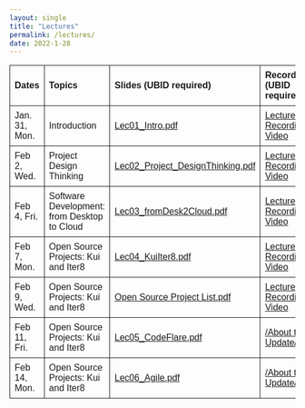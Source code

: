 ```yaml
---
layout: single
title: "Lectures"
permalink: /lectures/
date: 2022-1-28
---
```


<style>
table {
  font-family: arial, sans-serif;
  border-collapse: collapse;
  width: 100%;
  margin-left:auto;
  margin-right:auto;
}

td, th {
  border: 1px solid;
  text-align: left;
  padding: 8px;
}

</style>

<table>
  <tr>
    <th>Dates</th>
    <th>Topics</th>
    <th>Slides (UBID required)</th>
    <th>Recording (UBID required)</th>
  </tr>
  <tr>
    <td>Jan. 31, Mon.</td>
    <td>Introduction</td>
    <td><a href="https://buffalo.box.com/s/t984yrg480zbho0kx1sa7nlglhearrzt">Lec01_Intro.pdf</a></td>
    <td><a href="https://buffalo.box.com/s/v5u3v23to93m4go3obt3qpdumod0ac65">Lecture Recording Video</a></td>
  </tr>
  <tr>
    <td>Feb 2, Wed.</td>
    <td>Project Design Thinking</td>
    <td><a href="https://buffalo.box.com/s/xyj8j49hg6zkr1kp04i49x2dbf2xpkxc">Lec02_Project_DesignThinking.pdf</a></td>
    <td><a href="https://buffalo.box.com/s/cmvknej815pn3jpbop55wapk9i97u5sn">Lecture Recording Video</a></td>
  </tr>
  <tr>
    <td>Feb 4, Fri.</td>
    <td>Software Development: from Desktop to Cloud</td>
    <td><a href="https://buffalo.box.com/s/s57dy8ymlosd9v4cxmbly88rp0i1bwqk">Lec03_fromDesk2Cloud.pdf</a></td>
    <td><a href="https://buffalo.box.com/s/1e85mh96m5069yu4zafzmpwu4wc12pej">Lecture Recording Video</a></td>
  </tr>
  <tr>
    <td>Feb 7, Mon.</td>
    <td>Open Source Projects: Kui and Iter8</td>
    <td><a href="https://buffalo.box.com/s/fnqwimr8dr2btyh4gm0b9bxqggvixrbh">Lec04_KuiIter8.pdf</a></td>
    <td><a href="https://buffalo.box.com/s/ql6j1i0et5wfkoccxn7eeszmm7k0zqgx">Lecture Recording Video</a></td>
  </tr>
  <tr>
    <td>Feb 9, Wed.</td>
    <td>Open Source Projects: Kui and Iter8</td>
    <td><a href="https://buffalo.box.com/s/s72uccymhy59fem2mah3yi9agkfrlfq4">Open Source Project List.pdf</a></td>
    <td><a href="https://buffalo.zoom.us/rec/share/Z-2RlDS5lZCFFY3xCd-em6XgyBVq5Yc21Rr-EJoyQxRCI8GXvUgVytr-P2QFEZ43.NORnkTRO1yUH6iV2?startTime=1644436774000">Lecture Recording Video</a></td>
  </tr>
  <tr>
    <td>Feb 11, Fri.</td>
    <td>Open Source Projects: Kui and Iter8</td>
    <td><a href="https://buffalo.box.com/s/ot3ovda85zzhozdtvy9fhdhnk40y2if3">Lec05_CodeFlare.pdf</a></td>
    <td><a href="">/About to Update/</a></td>
  </tr>
   <tr>
    <td>Feb 14, Mon.</td>
    <td>Open Source Projects: Kui and Iter8</td>
    <td><a href="https://buffalo.box.com/s/bpm1fa4rslnl4sfvsguh738swul3x1xj">Lec06_Agile.pdf</a></td>
    <td><a href="">/About to Update/</a></td>
  </tr>

</table>

